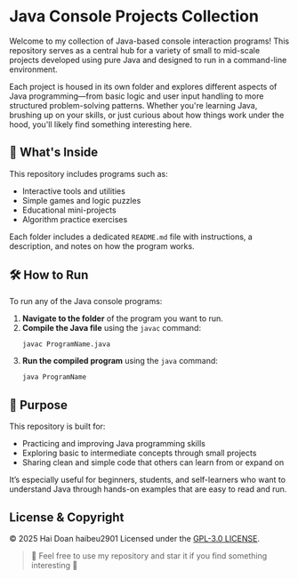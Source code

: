 # Java Console Projects Collection

Welcome to my collection of Java-based console interaction programs! This repository serves as a central hub for a variety of small to mid-scale projects developed using pure Java and designed to run in a command-line environment.

Each project is housed in its own folder and explores different aspects of Java programming—from basic logic and user input handling to more structured problem-solving patterns. Whether you're learning Java, brushing up on your skills, or just curious about how things work under the hood, you'll likely find something interesting here.

## 🔧 What's Inside

This repository includes programs such as:

- Interactive tools and utilities  
- Simple games and logic puzzles  
- Educational mini-projects  
- Algorithm practice exercises  

Each folder includes a dedicated `README.md` file with instructions, a description, and notes on how the program works.

## 🛠️ How to Run

To run any of the Java console programs:

1. **Navigate to the folder** of the program you want to run.
2. **Compile the Java file** using the `javac` command:
   ```bash
   javac ProgramName.java
3. **Run the compiled program** using the `java` command:
   ```bash
   java ProgramName

## 🎯 Purpose

This repository is built for:

- Practicing and improving Java programming skills
- Exploring basic to intermediate concepts through small projects
- Sharing clean and simple code that others can learn from or expand on

It’s especially useful for beginners, students, and self-learners who want to understand Java through hands-on examples that are easy to read and run.


## License & Copyright
&copy; 2025 Hai Doan haibeu2901 Licensed under the [GPL-3.0 LICENSE](https://github.com/haibeu2901/prj301-ProductIntroduction/blob/main/LICENSE).

> :love_you_gesture: Feel free to use my repository and star it if you find something interesting :love_you_gesture:
